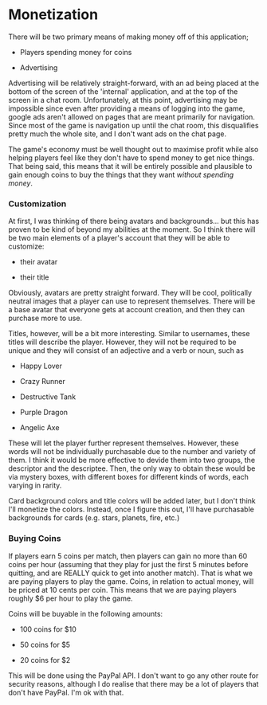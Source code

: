 # Monetization

There will be two primary means of making money off of this application;

* Players spending money for coins

* Advertising

Advertising will be relatively straight-forward, with an ad being placed at the bottom of the screen of the 'internal' application, and at the top of the screen in a chat room. Unfortunately, at this point, advertising may be impossible since even after providing a means of logging into the game, google ads aren't allowed on pages that are meant primarily for navigation. Since most of the game is navigation up until the chat room, this disqualifies pretty much the whole site, and I don't want ads on the chat page.

The game's economy must be well thought out to maximise profit while also helping players feel like they don't have to spend money to get nice things. That being said, this means that it will be entirely possible and plausible to gain enough coins to buy the things that they want *without spending money*.

### Customization

At first, I was thinking of there being avatars and backgrounds... but this has proven to be kind of beyond my abilities at the moment. So I think there will be two main elements of a player's account that they will be able to customize:

* their avatar

* their title

Obviously, avatars are pretty straight forward. They will be cool, politically neutral images that a player can use to represent themselves. There will be a base avatar that everyone gets at account creation, and then they can purchase more to use.

Titles, however, will be a bit more interesting. Similar to usernames, these titles will describe the player. However, they will not be required to be unique and they will consist of an adjective and a verb or noun, such as

* Happy Lover

* Crazy Runner

* Destructive Tank

* Purple Dragon

* Angelic Axe

These will let the player further represent themselves. However, these words will not be individually purchasable due to the number and variety of them. I think it would be more effective to devide them into two groups, the descriptor and the descriptee. Then, the only way to obtain these would be via mystery boxes, with different boxes for different kinds of words, each varying in rarity.

Card background colors and title colors will be added later, but I don't think I'll monetize the colors. Instead, once I figure this out, I'll have purchasable backgrounds for cards (e.g. stars, planets, fire, etc.)

### Buying Coins

If players earn 5 coins per match, then players can gain no more than 60 coins per hour (assuming that they play for just the first 5 minutes before quitting, and are REALLY quick to get into another match). That is what we are paying players to play the game. Coins, in relation to actual money, will be priced at 10 cents per coin. This means that we are paying players roughly $6 per hour to play the game.

Coins will be buyable in the following amounts:

- 100 coins for $10

- 50 coins for $5

- 20 coins for $2

This will be done using the PayPal API. I don't want to go any other route for security reasons, although I do realise that there may be a lot of players that don't have PayPal. I'm ok with that.
